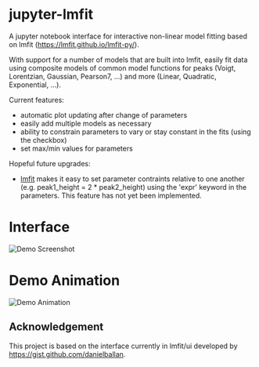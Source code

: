 # jupyter-lmfit
A jupyter notebook interface for interactive non-linear model fitting based on lmfit (https://lmfit.github.io/lmfit-py/).

With support for a number of models that are built into lmfit, easily fit data using composite models of common model functions for peaks (Voigt, Lorentzian, Gaussian, Pearson7, ...) and more (Linear, Quadratic, Exponential, ...).

Current features:
- automatic plot updating after change of parameters
- easily add multiple models as necessary
- ability to constrain parameters to vary or stay constant in the fits (using the checkbox)
- set max/min values for parameters

Hopeful future upgrades:
- [lmfit](https://lmfit.github.io/lmfit-py/) makes it easy to set parameter contraints relative to one another (e.g. peak1_height = 2 * peak2_height) using the 'expr' keyword in the parameters.  This feature has not yet been implemented.

# Interface
![Demo Screenshot](../assets/ipylmfit_interface.png?raw=true)

# Demo Animation
![Demo Animation](../assets/ipylmfit_demo.gif?raw=true)

## Acknowledgement
This project is based on the interface currently in lmfit/ui developed by https://gist.github.com/danielballan.
